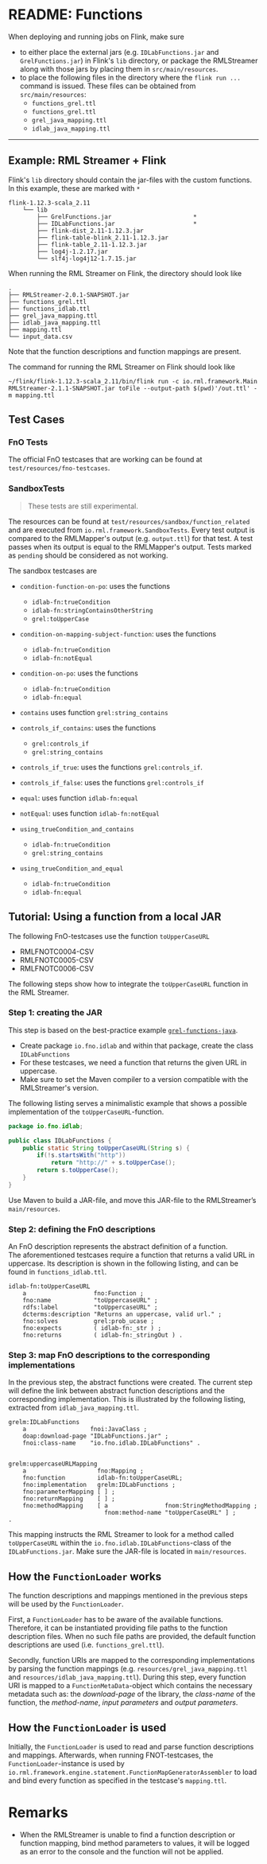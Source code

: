 # README: Functions


When deploying and running jobs on Flink, make sure
- to either place the external jars (e.g. `IDLabFunctions.jar` and `GrelFunctions.jar`) in Flink's `lib` directory,
or package the RMLStreamer along with those jars by placing them in `src/main/resources`.  
- to place the following files in the directory where the `flink run ...` command is issued.
These files can be obtained from `src/main/resources`:
    - `functions_grel.ttl`
    - `functions_grel.ttl`
    - `grel_java_mapping.ttl`
    - `idlab_java_mapping.ttl`
---

## Example: RML Streamer + Flink    
Flink's `lib` directory should contain the jar-files with the custom functions. In this example, these are marked with `*`
```
flink-1.12.3-scala_2.11
    └── lib
        ├── GrelFunctions.jar                       *
        ├── IDLabFunctions.jar                      *
        ├── flink-dist_2.11-1.12.3.jar
        ├── flink-table-blink_2.11-1.12.3.jar
        ├── flink-table_2.11-1.12.3.jar
        ├── log4j-1.2.17.jar
        └── slf4j-log4j12-1.7.15.jar
``` 
When running the RML Streamer on Flink, the directory should look like
```
.
├── RMLStreamer-2.0.1-SNAPSHOT.jar
├── functions_grel.ttl
├── functions_idlab.ttl
├── grel_java_mapping.ttl
├── idlab_java_mapping.ttl
├── mapping.ttl
└── input_data.csv
```
Note that the function descriptions and function mappings are present.

The command for running the RML Streamer on Flink should look like
```
~/flink/flink-1.12.3-scala_2.11/bin/flink run -c io.rml.framework.Main RMLStreamer-2.1.1-SNAPSHOT.jar toFile --output-path $(pwd)'/out.ttl' -m mapping.ttl
```       
       
## Test Cases
### FnO Tests
The official FnO testcases that are working can be found at `test/resources/fno-testcases`. 

### SandboxTests
> These tests are still experimental.

The resources can be found at `test/resources/sandbox/function_related` and are executed from `io.rml.framework.SandboxTests`.
Every test output is compared to the RMLMapper's output (e.g. `output.ttl`) for that test. A test passes when its output is equal to the RMLMapper's output.
Tests marked as `pending` should be considered as not working.<br>

The sandbox testcases are
- `condition-function-on-po`: uses the functions
    - `idlab-fn:trueCondition`
    - `idlab-fn:stringContainsOtherString` 
    - `grel:toUpperCase`
  
- `condition-on-mapping-subject-function`: uses the functions
    - `idlab-fn:trueCondition`
    - `idlab-fn:notEqual` 

- `condition-on-po`: uses the functions
    - `idlab-fn:trueCondition`
    - `idlab-fn:equal` 
    

- `contains` uses function  `grel:string_contains`

- `controls_if_contains`: uses the functions
    - `grel:controls_if`
    - `grel:string_contains`

- `controls_if_true`: uses the functions `grel:controls_if`. 
    
- `controls_if_false`: uses the functions `grel:controls_if`
    
- `equal`: uses function `idlab-fn:equal`

- `notEqual`: uses function `idlab-fn:notEqual`

- `using_trueCondition_and_contains`
    - `idlab-fn:trueCondition`
    - `grel:string_contains` 
    
- `using_trueCondition_and_equal`
    - `idlab-fn:trueCondition`
    - `idlab-fn:equal` 




## Tutorial: Using a function from a local JAR

The following FnO-testcases use the function `toUpperCaseURL` 
- RMLFNOTC0004-CSV
- RMLFNOTC0005-CSV
- RMLFNOTC0006-CSV

The following steps show how to integrate the `toUpperCaseURL` function in the RML Streamer.

### Step 1: creating the JAR
This step is based on the best-practice example [`grel-functions-java`](https://github.com/FnOio/grel-functions-java).
- Create package  `io.fno.idlab` and within that package, create the class `IDLabFunctions`
- For these testcases, we need a function that returns the given URL in uppercase. 
- Make sure to set the Maven compiler to a version compatible with the RMLStreamer's version.

The following listing serves a minimalistic example that shows a possible implementation of the `toUpperCaseURL`-function.   
```Java
package io.fno.idlab;

public class IDLabFunctions {
    public static String toUpperCaseURL(String s) {
        if(!s.startsWith("http"))
            return "http://" + s.toUpperCase();
        return s.toUpperCase();
    }
}
```

Use Maven to build a JAR-file, and move this JAR-file to the RMLStreamer’s `main/resources`.

### Step 2: defining the FnO descriptions
An FnO description represents the abstract definition of a function.<br> 
The aforementioned testcases require a function that returns a valid URL in uppercase.
 Its description is shown in the following listing, and can be found in `functions_idlab.ttl`.  

```Turtle
idlab-fn:toUpperCaseURL
    a                   fno:Function ;
    fno:name            "toUppercaseURL" ;
    rdfs:label          "toUppercaseURL" ;
    dcterms:description "Returns an uppercase, valid url." ;
    fno:solves          grel:prob_ucase ;
    fno:expects         ( idlab-fn:_str ) ;
    fno:returns         ( idlab-fn:_stringOut ) .
```

### Step 3: map FnO descriptions to the corresponding implementations
In the previous step, the abstract functions were created. 
The current step will define the link between abstract function descriptions and the corresponding implementation.
 This is illustrated by the following listing, extracted from `idlab_java_mapping.ttl`.
```Turtle 
grelm:IDLabFunctions
    a                  fnoi:JavaClass ;
    doap:download-page "IDLabFunctions.jar" ;
    fnoi:class-name    "io.fno.idlab.IDLabFunctions" .


grelm:uppercaseURLMapping
    a                    fno:Mapping ;
    fno:function         idlab-fn:toUpperCaseURL;
    fno:implementation   grelm:IDLabFunctions ;
    fno:parameterMapping [ ] ;
    fno:returnMapping    [ ] ;
    fno:methodMapping    [ a                fnom:StringMethodMapping ;
                           fnom:method-name "toUpperCaseURL" ] ;
.

```
This mapping instructs the RML Streamer to look for a method called `toUpperCaseURL` within the `io.fno.idlab.IDLabFunctions`-class of the `IDLabFunctions.jar`. Make sure the JAR-file is located in `main/resources`.

## How the `FunctionLoader` works

The function descriptions and mappings mentioned in the previous steps will be used by the `FunctionLoader`.

First, a `FunctionLoader` has to be aware of the available functions. 
Therefore, it can be instantiated providing file paths to the function description files. 
When no such file paths are provided, the default function descriptions are used (i.e. `functions_grel.ttl`). 

Secondly, function URIs are mapped to the corresponding implementations by parsing the function mappings
 (e.g. `resources/grel_java_mapping.ttl` and `resources/idlab_java_mapping.ttl`). 
 During this step, every function URI is mapped to a `FunctionMetaData`-object which contains the necessary metadata  such as: the *download-page* of the library, the *class-name* of the function, the *method-name*, *input parameters* and *output parameters*.


## How the `FunctionLoader` is used

Initially, the `FunctionLoader` is used to read and parse function descriptions and mappings. 
Afterwards, when running FNOT-testcases, the `FunctionLoader`-instance is used by `io.rml.framework.engine.statement.FunctionMapGeneratorAssembler` 
to load and bind every function as specified in the testcase's `mapping.ttl`. 



# Remarks
- When the RMLStreamer is unable to find a function description or function mapping, bind method parameters to values, it will be logged as an error to the console
  and the function will not be applied.
 